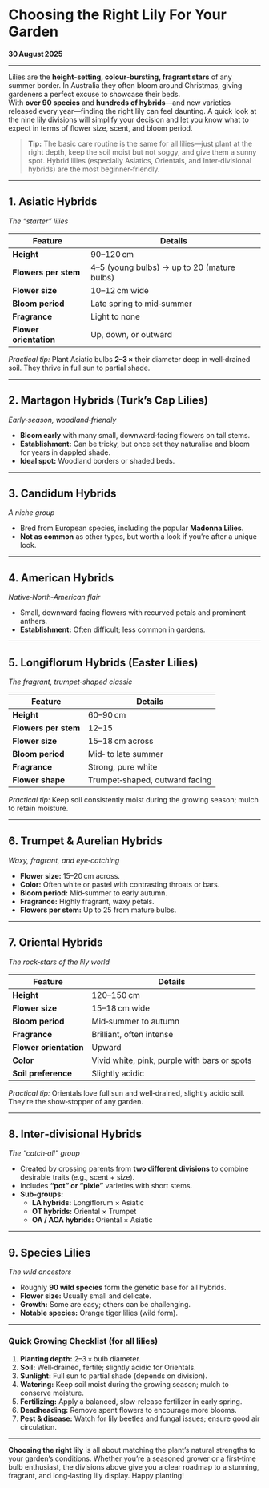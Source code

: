 # Choosing the Right Lily For Your Garden

**30 August 2025**

---

Lilies are the **height‑setting, colour‑bursting, fragrant stars** of any summer border. In Australia they often bloom around Christmas, giving gardeners a perfect excuse to showcase their beds.  
With **over 90 species** and **hundreds of hybrids**—and new varieties released every year—finding the right lily can feel daunting. A quick look at the nine lily divisions will simplify your decision and let you know what to expect in terms of flower size, scent, and bloom period.

> **Tip:** The basic care routine is the same for all lilies—just plant at the right depth, keep the soil moist but not soggy, and give them a sunny spot. Hybrid lilies (especially Asiatics, Orientals, and Inter‑divisional hybrids) are the most beginner‑friendly.

---

## 1. Asiatic Hybrids  
*The “starter” lilies*

| Feature | Details |
|---------|---------|
| **Height** | 90–120 cm |
| **Flowers per stem** | 4–5 (young bulbs) → up to 20 (mature bulbs) |
| **Flower size** | 10–12 cm wide |
| **Bloom period** | Late spring to mid‑summer |
| **Fragrance** | Light to none |
| **Flower orientation** | Up, down, or outward |

*Practical tip:* Plant Asiatic bulbs **2–3 ×** their diameter deep in well‑drained soil. They thrive in full sun to partial shade.

---

## 2. Martagon Hybrids (Turk’s Cap Lilies)  
*Early‑season, woodland‑friendly*

- **Bloom early** with many small, downward‑facing flowers on tall stems.
- **Establishment:** Can be tricky, but once set they naturalise and bloom for years in dappled shade.
- **Ideal spot:** Woodland borders or shaded beds.

---

## 3. Candidum Hybrids  
*A niche group*

- Bred from European species, including the popular **Madonna Lilies**.
- **Not as common** as other types, but worth a look if you’re after a unique look.

---

## 4. American Hybrids  
*Native‑North‑American flair*

- Small, downward‑facing flowers with recurved petals and prominent anthers.
- **Establishment:** Often difficult; less common in gardens.

---

## 5. Longiflorum Hybrids (Easter Lilies)  
*The fragrant, trumpet‑shaped classic*

| Feature | Details |
|---------|---------|
| **Height** | 60–90 cm |
| **Flowers per stem** | 12–15 |
| **Flower size** | 15–18 cm across |
| **Bloom period** | Mid‑ to late summer |
| **Fragrance** | Strong, pure white |
| **Flower shape** | Trumpet‑shaped, outward facing |

*Practical tip:* Keep soil consistently moist during the growing season; mulch to retain moisture.

---

## 6. Trumpet & Aurelian Hybrids  
*Waxy, fragrant, and eye‑catching*

- **Flower size:** 15–20 cm across.
- **Color:** Often white or pastel with contrasting throats or bars.
- **Bloom period:** Mid‑summer to early autumn.
- **Fragrance:** Highly fragrant, waxy petals.
- **Flowers per stem:** Up to 25 from mature bulbs.

---

## 7. Oriental Hybrids  
*The rock‑stars of the lily world*

| Feature | Details |
|---------|---------|
| **Height** | 120–150 cm |
| **Flower size** | 15–18 cm wide |
| **Bloom period** | Mid‑summer to autumn |
| **Fragrance** | Brilliant, often intense |
| **Flower orientation** | Upward |
| **Color** | Vivid white, pink, purple with bars or spots |
| **Soil preference** | Slightly acidic |

*Practical tip:* Orientals love full sun and well‑drained, slightly acidic soil. They’re the show‑stopper of any garden.

---

## 8. Inter‑divisional Hybrids  
*The “catch‑all” group*

- Created by crossing parents from **two different divisions** to combine desirable traits (e.g., scent + size).
- Includes **“pot” or “pixie”** varieties with short stems.
- **Sub‑groups:**
  - **LA hybrids:** Longiflorum × Asiatic
  - **OT hybrids:** Oriental × Trumpet
  - **OA / AOA hybrids:** Oriental × Asiatic

---

## 9. Species Lilies  
*The wild ancestors*

- Roughly **90 wild species** form the genetic base for all hybrids.
- **Flower size:** Usually small and delicate.
- **Growth:** Some are easy; others can be challenging.
- **Notable species:** Orange tiger lilies (wild form).

---

### Quick Growing Checklist (for all lilies)

1. **Planting depth:** 2–3 × bulb diameter.
2. **Soil:** Well‑drained, fertile; slightly acidic for Orientals.
3. **Sunlight:** Full sun to partial shade (depends on division).
4. **Watering:** Keep soil moist during the growing season; mulch to conserve moisture.
5. **Fertilizing:** Apply a balanced, slow‑release fertilizer in early spring.
6. **Deadheading:** Remove spent flowers to encourage more blooms.
7. **Pest & disease:** Watch for lily beetles and fungal issues; ensure good air circulation.

---

**Choosing the right lily** is all about matching the plant’s natural strengths to your garden’s conditions. Whether you’re a seasoned grower or a first‑time bulb enthusiast, the divisions above give you a clear roadmap to a stunning, fragrant, and long‑lasting lily display. Happy planting!